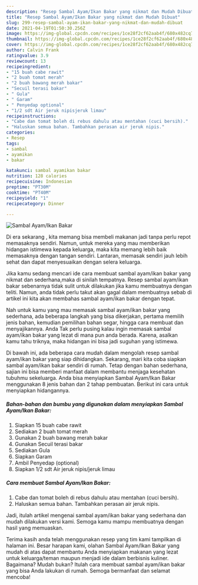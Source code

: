 ```yaml
---
description: "Resep Sambal Ayam/Ikan Bakar yang nikmat dan Mudah Dibuat"
title: "Resep Sambal Ayam/Ikan Bakar yang nikmat dan Mudah Dibuat"
slug: 299-resep-sambal-ayam-ikan-bakar-yang-nikmat-dan-mudah-dibuat
date: 2021-04-19T01:50:30.256Z
image: https://img-global.cpcdn.com/recipes/1ce28f2cf62aab4f/680x482cq70/sambal-ayamikan-bakar-foto-resep-utama.jpg
thumbnail: https://img-global.cpcdn.com/recipes/1ce28f2cf62aab4f/680x482cq70/sambal-ayamikan-bakar-foto-resep-utama.jpg
cover: https://img-global.cpcdn.com/recipes/1ce28f2cf62aab4f/680x482cq70/sambal-ayamikan-bakar-foto-resep-utama.jpg
author: Calvin Frank
ratingvalue: 3.9
reviewcount: 13
recipeingredient:
- "15 buah cabe rawit"
- "2 buah tomat merah"
- "2 buah bawang merah bakar"
- "Secuil terasi bakar"
- " Gula"
- " Garam"
- " Penyedap optional"
- "1/2 sdt Air jeruk nipisjeruk limau"
recipeinstructions:
- "Cabe dan tomat boleh di rebus dahulu atau mentahan (cuci bersih)."
- "Haluskan semua bahan. Tambahkan perasan air jeruk nipis."
categories:
- Resep
tags:
- sambal
- ayamikan
- bakar

katakunci: sambal ayamikan bakar 
nutrition: 128 calories
recipecuisine: Indonesian
preptime: "PT30M"
cooktime: "PT40M"
recipeyield: "1"
recipecategory: Dinner

---
```



![Sambal Ayam/Ikan Bakar](https://img-global.cpcdn.com/recipes/1ce28f2cf62aab4f/680x482cq70/sambal-ayamikan-bakar-foto-resep-utama.jpg)

Di era  sekarang , kita memang bisa membeli makanan jadi tanpa perlu repot memasaknya sendiri. Namun, untuk mereka yang mau memberikan hidangan istimewa kepada keluarga, maka kita memang lebih baik memasaknya dengan tangan sendiri. Lantaran, memasak sendiri jauh lebih sehat dan dapat menyesuaikan dengan selera keluarga.

Jika kamu sedang mencari ide cara membuat sambal ayam/ikan bakar yang nikmat dan sederhana,maka di sinilah tempatnya. Resep sambal ayam/ikan bakar  sebenarnya tidak sulit untuk dilakukan jika kamu membuatnya dengan teliti. Namun, anda tidak perlu takut akan gagal dalam membuatnya 
sebab di artikel ini kita akan membahas sambal ayam/ikan bakar dengan tepat.  



Nah untuk kamu yang mau memasak sambal ayam/ikan bakar yang sederhana, ada beberapa langkah yang bisa dikerjakan, pertama memilih jenis bahan, kemudian pemilihan bahan segar, hingga cara membuat dan menyajikannya. Anda Tak perlu pusing kalau ingin memasak sambal ayam/ikan bakar yang lezat di mana pun anda berada. Karena, asalkan kamu  tahu triknya, maka hidangan ini bisa jadi suguhan yang istimewa.

Di bawah ini, ada beberapa cara mudah dalam mengolah resep sambal ayam/ikan bakar yang siap dihidangkan. Sekarang, mari kita coba siapkan sambal ayam/ikan bakar sendiri di rumah. Tetap dengan bahan sederhana, sajian ini bisa memberi manfaat dalam membantu menjaga kesehatan tubuhmu sekeluarga. Anda bisa menyiapkan Sambal Ayam/Ikan Bakar menggunakan 8 jenis bahan dan 2 tahap pembuatan. Berikut ini cara untuk menyiapkan hidangannya.

<!--inarticleads1-->

##### Bahan-bahan dan bumbu yang digunakan dalam menyiapkan Sambal Ayam/Ikan Bakar:

1. Siapkan 15 buah cabe rawit
1. Sediakan 2 buah tomat merah
1. Gunakan 2 buah bawang merah bakar
1. Gunakan Secuil terasi bakar
1. Sediakan  Gula
1. Siapkan  Garam
1. Ambil  Penyedap (optional)
1. Siapkan 1/2 sdt Air jeruk nipis/jeruk limau




<!--inarticleads2-->

##### Cara membuat Sambal Ayam/Ikan Bakar:

1. Cabe dan tomat boleh di rebus dahulu atau mentahan (cuci bersih).
1. Haluskan semua bahan. Tambahkan perasan air jeruk nipis.




Jadi, itulah artikel mengenai  sambal ayam/ikan bakar  yang sederhana dan mudah dilakukan versi kami. Semoga kamu mampu membuatnya dengan hasil yang memuaskan. 

Terima kasih anda telah menggunakan resep yang tim kami tampilkan di halaman ini. Besar harapan kami, olahan  Sambal Ayam/Ikan Bakar yang mudah di atas dapat membantu Anda menyiapkan makanan yang lezat untuk keluarga/teman maupun menjadi ide dalam berbisnis kuliner. Bagaimana? Mudah bukan? Itulah cara membuat sambal ayam/ikan bakar yang bisa Anda lakukan di rumah. Semoga bermanfaat dan selamat mencoba!

